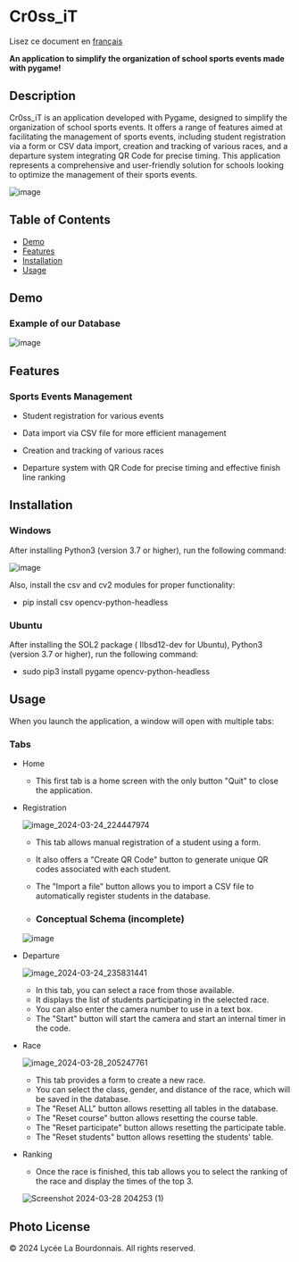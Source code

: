 # Cr0ss_iT

Lisez ce document en [français](README.md)

**An application to simplify the organization of school sports events made with pygame!**

## Description

Cr0ss_iT is an application developed with Pygame, designed to simplify the organization of school sports events. It offers a range of features aimed at facilitating the management of sports events, including student registration via a form or CSV data import, creation and tracking of various races, and a departure system integrating QR Code for precise timing. This application represents a comprehensive and user-friendly solution for schools looking to optimize the management of their sports events.

![image](https://github.com/RB-2804/Cr0ss-iT/assets/130835974/c8376baf-5168-407c-b3a1-b00164f57ca7)

## Table of Contents
- [Demo](#demo)
- [Features](#features)
- [Installation](#installation)
- [Usage](#usage)

## Demo 

### Example of our Database 

![image](https://github.com/RB-2804/Cr0ss-iT/assets/130835974/5d2b2a8c-09b9-4b8f-bc8c-609b529b6ee4)

## Features

### Sports Events Management

  - Student registration for various events
    
  - Data import via CSV file for more efficient management
    
  - Creation and tracking of various races
    
  - Departure system with QR Code for precise timing and effective finish line ranking

## Installation

### Windows 

After installing Python3 (version 3.7 or higher), run the following command:

![image](https://github.com/RB-2804/Cross-iT/assets/130835974/6962260a-cf2f-48dc-9272-37c0a6294404)

Also, install the csv and cv2 modules for proper functionality:

- pip install csv opencv-python-headless

### Ubuntu

After installing the SOL2 package ( IIbsd12-dev for Ubuntu), Python3 (version 3.7 or higher), run the following command:

- sudo pip3 install pygame opencv-python-headless

## Usage

When you launch the application, a window will open with multiple tabs:

### Tabs
- Home

  - This first tab is a home screen with the only button "Quit" to close the application.
  
- Registration

  ![image_2024-03-24_224447974](https://github.com/RB-2804/Cr0ss-iT/assets/130835974/c9b555a8-0299-4b48-b28f-043a293d23a6)

  - This tab allows manual registration of a student using a form.
  - It also offers a "Create QR Code" button to generate unique QR codes associated with each student.
  - The "Import a file" button allows you to import a CSV file to automatically register students in the database.

  - ### Conceptual Schema (incomplete)
  
  ![image](https://github.com/RB-2804/Cr0ss-iT/assets/130835974/8b9f2090-18c7-446a-aef5-8e6a9d193e28)

- Departure

  ![image_2024-03-24_235831441](https://github.com/RB-2804/Cr0ss-iT/assets/130835974/f2230dcf-7290-4396-9f04-02ec9855e549)

    - In this tab, you can select a race from those available.
    - It displays the list of students participating in the selected race.
    - You can also enter the camera number to use in a text box.
    - The "Start" button will start the camera and start an internal timer in the code.

- Race

  ![image_2024-03-28_205247761](https://github.com/RB-2804/Cr0ss-iT/assets/130835974/4f0ad291-29cf-48a1-91b9-a31ae9a8c2ed)
  
    - This tab provides a form to create a new race.
    - You can select the class, gender, and distance of the race, which will be saved in the database.
    - The "Reset ALL" button allows resetting all tables in the database.
    - The "Reset course" button allows resetting the course table.
    - The "Reset participate" button allows resetting the participate table.
    - The "Reset students" button allows resetting the students' table.
    
- Ranking

  - Once the race is finished, this tab allows you to select the ranking of the race and display the times of the top 3.
 
  ![Screenshot 2024-03-28 204253 (1)](https://github.com/RB-2804/Cr0ss-iT/assets/130835974/92aea944-4513-4083-a33e-5a0ecc601ce1)
  

## Photo License 

© 2024 Lycée La Bourdonnais. All rights reserved.
